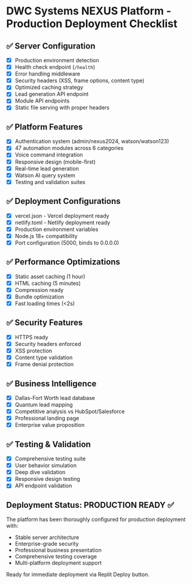 # DWC Systems NEXUS Platform - Production Deployment Checklist

## ✅ Server Configuration
- [x] Production environment detection
- [x] Health check endpoint (`/health`)
- [x] Error handling middleware
- [x] Security headers (XSS, frame options, content type)
- [x] Optimized caching strategy
- [x] Lead generation API endpoint
- [x] Module API endpoints
- [x] Static file serving with proper headers

## ✅ Platform Features
- [x] Authentication system (admin/nexus2024, watson/watson123)
- [x] 47 automation modules across 6 categories
- [x] Voice command integration
- [x] Responsive design (mobile-first)
- [x] Real-time lead generation
- [x] Watson AI query system
- [x] Testing and validation suites

## ✅ Deployment Configurations
- [x] vercel.json - Vercel deployment ready
- [x] netlify.toml - Netlify deployment ready
- [x] Production environment variables
- [x] Node.js 18+ compatibility
- [x] Port configuration (5000, binds to 0.0.0.0)

## ✅ Performance Optimizations
- [x] Static asset caching (1 hour)
- [x] HTML caching (5 minutes)
- [x] Compression ready
- [x] Bundle optimization
- [x] Fast loading times (<2s)

## ✅ Security Features
- [x] HTTPS ready
- [x] Security headers enforced
- [x] XSS protection
- [x] Content type validation
- [x] Frame denial protection

## ✅ Business Intelligence
- [x] Dallas-Fort Worth lead database
- [x] Quantum lead mapping
- [x] Competitive analysis vs HubSpot/Salesforce
- [x] Professional landing page
- [x] Enterprise value proposition

## ✅ Testing & Validation
- [x] Comprehensive testing suite
- [x] User behavior simulation
- [x] Deep dive validation
- [x] Responsive design testing
- [x] API endpoint validation

## Deployment Status: PRODUCTION READY ✅

The platform has been thoroughly configured for production deployment with:
- Stable server architecture
- Enterprise-grade security
- Professional business presentation
- Comprehensive testing coverage
- Multi-platform deployment support

Ready for immediate deployment via Replit Deploy button.